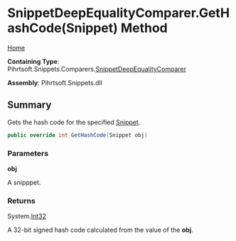 # SnippetDeepEqualityComparer\.GetHashCode\(Snippet\) Method

[Home](../../../../../README.md)

**Containing Type**: Pihrtsoft\.Snippets\.Comparers\.[SnippetDeepEqualityComparer](../README.md)

**Assembly**: Pihrtsoft\.Snippets\.dll

## Summary

Gets the hash code for the specified [Snippet](../../../Snippet/README.md)\.

```csharp
public override int GetHashCode(Snippet obj)
```

### Parameters

**obj**

A snipppet\.

### Returns

System\.[Int32](https://docs.microsoft.com/en-us/dotnet/api/system.int32)

A 32\-bit signed hash code calculated from the value of the **obj**\.
